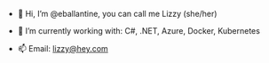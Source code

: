 - 👋 Hi, I’m @eballantine, you can call me Lizzy (she/her)

- 🌱 I’m currently working with: C#, .NET, Azure, Docker, Kubernetes

- 📫 Email: lizzy@hey.com

